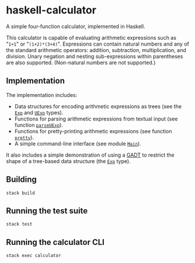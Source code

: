 # haskell-calculator
A simple four-function calculator, implemented in Haskell.

This calculator is capable of evaluating arithmetic expressions such as "<code>1+1</code>" or "<code>(1+2)*(3+4)</code>". Expressions can contain natural numbers and any of the standard arithmetic operators: addition, subtraction, multiplication, and division. Unary negation and nesting sub-expressions within parentheses are also supported. (Non-natural numbers are not supported.)

Implementation
--------------
The implementation includes:
* Data structures for encoding arithmetic expressions as trees (see the <code>[Exp](https://github.com/jonathanknowles/haskell-calculator/blob/master/source/library/Calculator.hs)</code> and <code>[UExp](https://github.com/jonathanknowles/haskell-calculator/blob/master/source/library/Calculator.hs)</code> types).
* Functions for parsing arithmetic expressions from textual input (see function <code>[parseUExp](https://github.com/jonathanknowles/haskell-calculator/blob/master/source/library/Calculator.hs)</code>).
* Functions for pretty-printing arithmetic expressions (see function <code>[pretty](https://github.com/jonathanknowles/haskell-calculator/blob/master/source/library/Calculator.hs)</code>).
* A simple command-line interface (see module <code>[Main](https://github.com/jonathanknowles/haskell-calculator/blob/master/source/executable/Main.hs)</code>).

It also includes a simple demonstration of using a [GADT](https://en.wikipedia.org/wiki/Generalized_algebraic_data_type) to restrict the shape of a tree-based data structure (the <code>[Exp](https://github.com/jonathanknowles/haskell-calculator/blob/master/source/library/Calculator.hs)</code> type).

Building
--------
<code>stack build</code>

Running the test suite
----------------------
<code>stack test</code>

Running the calculator CLI
--------------------------
<code>stack exec calculator</code>
